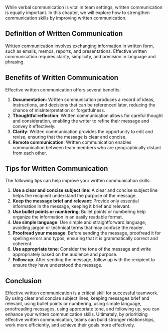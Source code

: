 

While verbal communication is vital in team settings, written communication is equally important. In this chapter, we will explore how to strengthen communication skills by improving written communication.

## Definition of Written Communication

Written communication involves exchanging information in written form, such as emails, memos, reports, and presentations. Effective written communication requires clarity, simplicity, and precision in language and phrasing. 

## Benefits of Written Communication

Effective written communication offers several benefits:

1. **Documentation**: Written communication produces a record of ideas, instructions, and decisions that can be referenced later, reducing the chance of misinterpretation or forgetfulness.
2. **Thoughtful reflection**: Written communication allows for careful thought and consideration, enabling the writer to refine their message and convey it effectively.
3. **Clarity**: Written communication provides the opportunity to edit and revise, ensuring that the message is clear and concise.
4. **Remote communication**: Written communication enables communication between team members who are geographically distant from each other.

## Tips for Written Communication

The following tips can help improve your written communication skills:

1. **Use a clear and concise subject line**: A clear and concise subject line helps the recipient understand the purpose of the message.
2. **Keep the message brief and relevant**: Provide only essential information in the message, keeping it brief and relevant.
3. **Use bullet points or numbering**: Bullet points or numbering help organize the information in an easily readable format.
4. **Use simple language**: Use simple and straightforward language, avoiding jargon or technical terms that may confuse the reader.
5. **Proofread your message**: Before sending the message, proofread it for spelling errors and typos, ensuring that it is grammatically correct and coherent.
6. **Use appropriate tone**: Consider the tone of the message and write appropriately based on the audience and purpose.
7. **Follow up**: After sending the message, follow up with the recipient to ensure they have understood the message.

## Conclusion

Effective written communication is a critical skill for successful teamwork. By using clear and concise subject lines, keeping messages brief and relevant, using bullet points or numbering, using simple language, proofreading messages, using appropriate tone, and following up, you can enhance your written communication skills. Ultimately, by prioritizing effective written communication, teams can build stronger relationships, work more efficiently, and achieve their goals more effectively.
